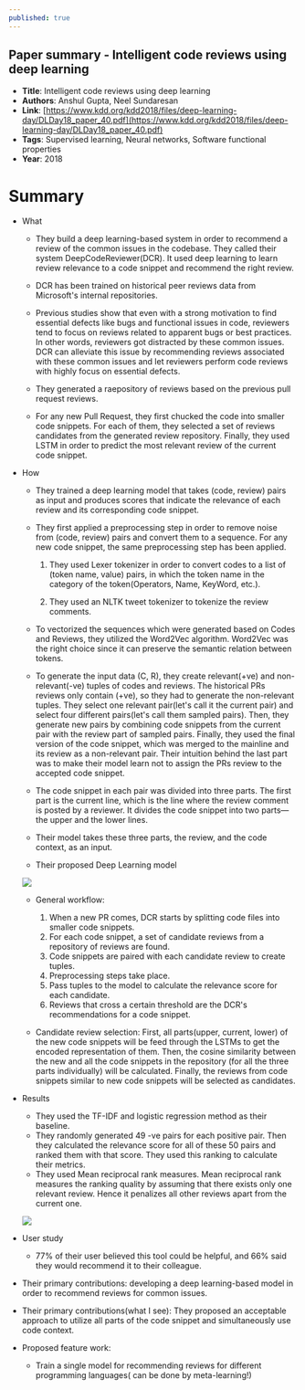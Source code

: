 ```yaml
---
published: true
---
```


## Paper summary - Intelligent code reviews using deep learning

* **Title**: Intelligent code reviews using deep learning
* **Authors**: Anshul Gupta, Neel Sundaresan
* **Link**: [https://www.kdd.org/kdd2018/files/deep-learning-day/DLDay18_paper_40.pdf](https://www.kdd.org/kdd2018/files/deep-learning-day/DLDay18_paper_40.pdf)
* **Tags**: Supervised learning, Neural networks, Software functional properties
* **Year**: 2018

# Summary

* What
	
    * They build a deep learning-based system in order to recommend a review of the common issues in the codebase. They called their system DeepCodeReviewer(DCR). It used deep learning to learn review relevance to a code snippet and recommend the right review.
    
    * DCR has been trained on historical peer reviews data from Microsoft's internal repositories. 
	
    * Previous studies show that even with a strong motivation to find essential defects like bugs and functional issues in code, reviewers tend to focus on reviews related to apparent bugs or best practices. In other words, reviewers got distracted by these common issues. DCR can alleviate this issue by recommending reviews associated with these common issues and let reviewers perform code reviews with highly focus on essential defects.
    
    * They generated a raepository of reviews based on the previous pull request reviews.
    
    * For any new Pull Request, they first chucked the code into smaller code snippets. For each of them, they selected a set of reviews candidates from the generated review repository. Finally, they used LSTM in order to predict the most relevant review of the current code snippet.
    
* How

	* They trained a deep learning model that takes (code, review) pairs as input and produces scores that indicate the relevance of each review and its corresponding code snippet.
    
	* They first applied a preprocessing step in order to remove noise from (code, review) pairs and convert them to a sequence. For any new code snippet, the same preprocessing step has been applied.
		1. They used Lexer tokenizer in order to convert codes to a list of (token name, value) pairs, in which the token name in the category of the token(Operators, Name, KeyWord, etc.).
        
        2. They used an NLTK tweet tokenizer to tokenize the review comments. 
	
    * To vectorized the sequences which were generated based on Codes and Reviews, they utilized the Word2Vec algorithm. Word2Vec was the right choice since it can preserve the semantic relation between tokens.
    
    * To generate the input data (C, R), they create relevant(+ve) and non-relevant(-ve) tuples of codes and reviews. The historical PRs reviews only contain (+ve), so they had to generate the non-relevant tuples. They select one relevant pair(let's call it the current pair) and select four different pairs(let's call them sampled pairs). Then, they generate new pairs by combining code snippets from the current pair with the review part of sampled pairs. Finally, they used the final version of the code snippet, which was merged to the mainline and its review as a non-relevant pair. Their intuition behind the last part was to make their model learn not to assign the PRs review to the accepted code snippet. 
    
    * The code snippet in each pair was divided into three parts. The first part is the current line, which is the line where the review comment is posted by a reviewer. It divides the code snippet into two parts—the upper and the lower lines.
    
    * Their model takes these three parts, the review, and the code context, as an input.
    
	* Their proposed Deep Learning model
    		
	![]({{site.baseurl}}/images/DCR_ARCH.jpg)

            
    * General workflow:
		1. When a new PR comes, DCR starts by splitting code files into smaller code snippets.
	    2. For each code snippet, a set of candidate reviews from a repository of reviews are found.
    	3. Code snippets are paired with each candidate review to create tuples.
    	4. Preprocessing steps take place.
    	5. Pass tuples to the model to calculate the relevance score for each candidate.
    	6. Reviews that cross a certain threshold are the DCR's recommendations for a code snippet.
    
	* Candidate review selection: First, all parts(upper, current, lower) of the new code snippets will be feed through the LSTMs to get the encoded representation of them. Then, the cosine similarity between the new and all the code snippets in the repository (for all the three parts individually) will be calculated. Finally, the reviews from code snippets similar to new code snippets will be selected as candidates.
    
    
* Results
	* They used the TF-IDF and logistic regression method as their baseline.    
    * They randomly generated 49 -ve pairs for each positive pair. Then they calculated the relevance score for all of these 50 pairs and ranked them with that score. They used this ranking to calculate their metrics.
    * They used Mean reciprocal rank measures. Mean reciprocal rank measures the ranking quality by assuming that there exists only one relevant review. Hence it penalizes all other reviews apart from the current one.
    
    ![]({{site.baseurl}}/images/DCR.png)


* User study

	* 77% of their user believed this tool could be helpful, and 66% said they would recommend it to their colleague.
    
* Their primary contributions: developing a deep learning-based model in order to recommend reviews for common issues.
* Their primary contributions(what I see): They proposed an acceptable approach to utilize all parts of the code snippet and simultaneously use code context.

* Proposed feature work: 
	* Train a single model for recommending reviews for different programming languages( can be done by meta-learning!)
